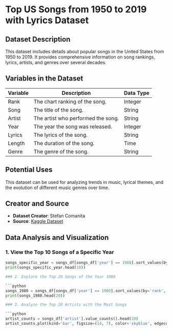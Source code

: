 # Top US Songs from 1950 to 2019 with Lyrics Dataset

## Dataset Description

This dataset includes details about popular songs in the United States from 1950 to 2019. It provides comprehensive information on song rankings, lyrics, artists, and genres over several decades.

## Variables in the Dataset

| Variable | Description                              | Data Type   |
|----------|------------------------------------------|-------------|
| Rank     | The chart ranking of the song.           | Integer     |
| Song     | The title of the song.                   | String      |
| Artist   | The artist who performed the song.       | String      |
| Year     | The year the song was released.          | Integer     |
| Lyrics   | The lyrics of the song.                  | String      |
| Length   | The duration of the song.                | Time        |
| Genre    | The genre of the song.                   | String      |

## Potential Uses

This dataset can be used for analyzing trends in music, lyrical themes, and the evolution of different music genres over time.

## Creator and Source

- **Dataset Creator**: Stefan Comanita
- **Source**: [Kaggle Dataset](https://www.kaggle.com/datasets/stefancomanita/top-us-songs-from-1950-to-2019-w-lyrics)

## Data Analysis and Visualization

### 1. View the Top 10 Songs of a Specific Year

```python
songs_specific_year = songs_df[songs_df['year'] == 1988].sort_values(by='rank', ascending=True)
print(songs_specific_year.head(10))

### 2. Explore the Top 20 Songs of the Year 1980

```python
songs_1980 = songs_df[songs_df['year'] == 1980].sort_values(by='rank', ascending=True)
print(songs_1980.head(20))

### 3. Analyze the Top 20 Artists with the Most Songs

```python
artist_counts = songs_df['artist'].value_counts().head(20)
artist_counts.plot(kind='bar', figsize=(14, 7), color='skyblue', edgecolor='black', title='Top 20 Artists with the Most Songs in the Dataset')
